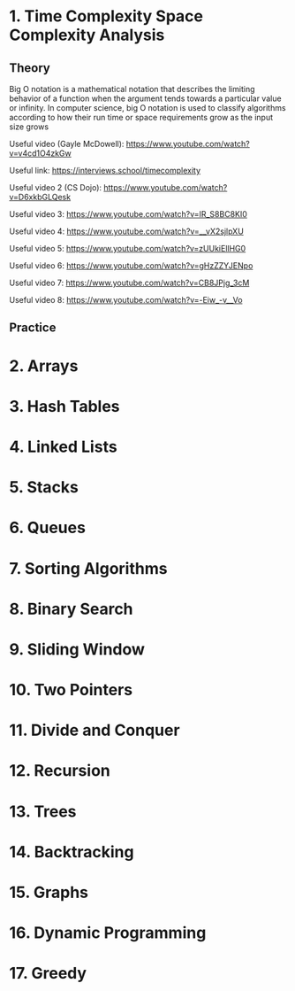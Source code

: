 # 1. Time Complexity Space Complexity Analysis

## Theory
Big O notation is a mathematical notation that describes the limiting behavior of a function when the argument tends towards a particular value or infinity.
In computer science, big O notation is used to classify algorithms according to how their run time or space requirements grow as the input size grows

Useful video (Gayle McDowell): https://www.youtube.com/watch?v=v4cd1O4zkGw

Useful link: https://interviews.school/timecomplexity

Useful video 2 (CS Dojo): https://www.youtube.com/watch?v=D6xkbGLQesk

Useful video 3: https://www.youtube.com/watch?v=IR_S8BC8KI0

Useful video 4: https://www.youtube.com/watch?v=__vX2sjlpXU

Useful video 5: https://www.youtube.com/watch?v=zUUkiEllHG0

Useful video 6: https://www.youtube.com/watch?v=gHzZZYJENpo

Useful video 7: https://www.youtube.com/watch?v=CB8JPjg_3cM

Useful video 8: https://www.youtube.com/watch?v=-Eiw_-v__Vo



## Practice


# 2. Arrays

# 3. Hash Tables

# 4. Linked Lists

# 5. Stacks

# 6. Queues

# 7. Sorting Algorithms

# 8. Binary Search

# 9. Sliding Window

# 10. Two Pointers

# 11. Divide and Conquer

# 12. Recursion

# 13. Trees

# 14. Backtracking

# 15. Graphs

# 16. Dynamic Programming

# 17. Greedy
